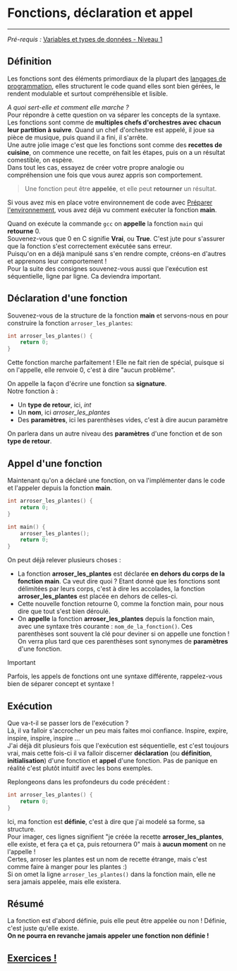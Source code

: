 # Fonctions, déclaration et appel
---
*Pré-requis :* [Variables et types de données - Niveau 1](variables_datatypes/COURS_variables_lvl_1.md)
## Définition
Les fonctions sont des éléments primordiaux de la plupart des [langages de programmation](../definitions/langages_de_programmation.md), elles structurent le code quand elles sont bien gérées, le rendent modulable et surtout compréhensible et lisible.

*A quoi sert-elle et comment elle marche ?*\
Pour répondre à cette question on va séparer les concepts de la syntaxe.\
Les fonctions sont comme de **multiples chefs d'orchestres avec chacun leur partition à suivre**. Quand un chef d'orchestre est appelé, il joue sa pièce de musique, puis quand il a fini, il s'arrête.\
Une autre jolie image c'est que les fonctions sont comme des **recettes de cuisine**, on commence une recette, on fait les étapes, puis on a un résultat comestible, on espère.\
Dans tout les cas, essayez de créer votre propre analogie ou compréhension une fois que vous aurez appris son comportement.

> Une fonction peut être **appelée**, et elle peut **retourner** un résultat.

Si vous avez mis en place votre environnement de code avec [Préparer l'environnement](/intro/GUIDE_setup.md), vous avez déjà vu comment exécuter la fonction **main**.

Quand on exécute la commande `gcc` on **appelle** la fonction `main` qui **retourne** 0.\
Souvenez-vous que 0 en C signifie **Vrai**, ou **True**. C'est jute pour s'assurer que la fonction s'est correctement exécutée sans erreur.\
Puisqu'on en a déjà manipulé sans s'en rendre compte, créons-en d'autres et apprenons leur comportement !\
Pour la suite des consignes souvenez-vous aussi que l'exécution est séquentielle, ligne par ligne. Ca deviendra important.

## Déclaration d'une fonction
Souvenez-vous de la structure de la fonction **main** et servons-nous en pour construire la fonction `arroser_les_plantes`:
``` c
int arroser_les_plantes() {
	return 0;
}
```
Cette fonction marche parfaitement ! Elle ne fait rien de spécial, puisque si on l'appelle, elle renvoie 0, c'est à dire "aucun problème".

On appelle la façon d'écrire une fonction sa **signature**.\
Notre fonction à :
- Un **type de retour**, ici, *int*
- Un **nom**, ici *arroser_les_plantes*
- Des **paramètres**, ici les parenthèses vides, c'est à dire aucun paramètre

On parlera dans un autre niveau des **paramètres** d'une fonction et de son **type de retour**.

## Appel d'une fonction
Maintenant qu'on a déclaré une fonction, on va l'implémenter dans le code et l'appeler depuis la fonction **main**.

```c
int arroser_les_plantes() {
	return 0;
}

int main() {
	arroser_les_plantes();
    return 0;
}
```
On peut déjà relever plusieurs choses :
- La fonction **arroser_les_plantes** est déclarée **en dehors du corps de la fonction main**. Ca veut dire quoi ? Etant donné que les fonctions sont délimitées par leurs corps, c'est à dire les accolades, la fonction **arroser_les_plantes** est placée en dehors de celles-ci.
- Cette nouvelle fonction retourne 0, comme la fonction main, pour nous dire que tout s'est bien déroulé.
- On **appelle** la fonction **arroser_les_plantes** depuis la fonction main, avec une syntaxe très courante : `nom_de_la_fonction()`. Ces parenthèses sont souvent la clé pour deviner si on appelle une fonction ! On verra plus tard que ces parenthèses sont synonymes de **paramètres** d'une fonction.

> [!IMPORTANT]
> Parfois, les appels de fonctions ont une syntaxe différente, rappelez-vous bien de séparer concept et syntaxe !

## Exécution
Que va-t-il se passer lors de l'exécution ?\
Là, il va falloir s'accrocher un peu mais faites moi confiance. Inspire, expire, inspire, inspire, inspire ...\
J'ai déjà dit plusieurs fois que l'exécution est séquentielle, est c'est toujours vrai, mais cette fois-ci il va falloir discerner **déclaration** (ou **définition**, **initialisation**) d'une fonction et **appel** d'une fonction. Pas de panique en réalité c'est plutôt intuitif avec les bons exemples.

Replongeons dans les profondeurs du code précédent :
```c
int arroser_les_plantes() {
	return 0;
}
```
Ici, ma fonction est **définie**, c'est à dire que j'ai modelé sa forme, sa structure.\
Pour imager, ces lignes signifient "je créée la recette **arroser_les_plantes**, elle existe, et fera ça et ça, puis retournera 0" mais à **aucun moment** on ne l'appelle !\
Certes, arroser les plantes est un nom de recette étrange, mais c'est comme faire à manger pour les plantes :)\
Si on omet la ligne `arroser_les_plantes()` dans la fonction main, elle ne sera jamais appelée, mais elle existera.

## Résumé
La fonction est d'abord définie, puis elle peut être appelée ou non ! Définie, c'est juste qu'elle existe.\
**On ne pourra en revanche jamais appeler une fonction non définie !**

## [Exercices !](fonctions/EXERCICE_fonctions_lvl_1.md)